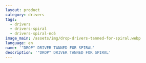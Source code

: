 ```yaml
---
layout: product
category: drivers
tags:
  - drivers
  - drivers-spiral
  - drivers-spiral-no5
image_main: /assets/img/drop-drivers-tanned-for-spiral.webp
language: en
name: '"DROP" DRIVER TANNED FOR SPIRAL'
description: '"DROP" DRIVER TANNED FOR SPIRAL'
---
```

